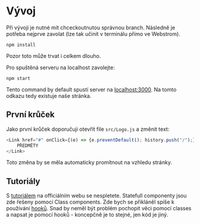 # Vývoj

Při vývoji je nutné mít chceckoutnutou správnou branch. Následně je potřeba nejprve zavolat
(lze tak učinit v terminálu přímo ve Webstrom). 
```
npm install
```
Pozor toto může trvat i celkem dlouho.

Pro spuštěná serveru na localhost zavolejte:
```
npm start
```
Tento command by default spustí server na [localhost:3000](http://localhost:3000/). Na tomto
odkazu tedy existuje naše stránka.

## První krůček

Jako první krůček doporučuji otevřít file `src/Logo.js` a změnit text:
```javascript
<Link href="#" onClick={(e) => {e.preventDefault(); history.push("/");}} className={classes.link}>
    PŘEDMĚTY
</Link>
```

Toto změna by se měla automaticky promítnout na vzhledu stránky.

## Tutoriály

S [tutoriálem](https://reactjs.org/tutorial/tutorial.html) na officiálním webu se nespletete.
Statefull componenty jsou zde řešeny pomocí Class components. Zde bych se přikláněl
spíše k používání [hooků](https://reactjs.org/docs/hooks-intro.html). Snad by neměl být
problém pochopit věci pomocí classes a napsat je pomocí hooků - koncepčně je to stejné,
jen kód je jiný. 
